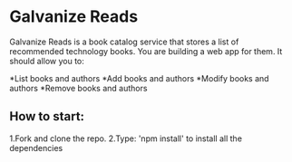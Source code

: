 <h1>Galvanize Reads</h1>

Galvanize Reads is a book catalog service that stores a list of recommended technology books. You are building a web app for them. It should allow you to:

*List books and authors
*Add books and authors
*Modify books and authors
*Remove books and authors


<h2>How to start:</h2>

1.Fork and clone the repo.
2.Type: 'npm install' to install all the dependencies
